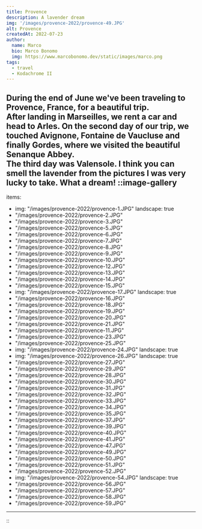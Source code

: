 ```yaml
---
title: Provence
description: A lavender dream
img: '/images/provence-2022/provence-49.JPG'
alt: Provence
createdAt: 2022-07-23
author:
  name: Marco
  bio: Marco Bonomo
  img: https://www.marcobonomo.dev/static/images/marco.png
tags:
  - travel
  - Kodachrome II
---
```


During the end of June we've been traveling to Provence, France, for a beautiful trip.  
After landing in Marseilles, we rent a car and head to Arles. On the second day of our trip, we touched Avignone, Fontaine de Vaucluse and finally Gordes, where we visited the beautiful Senanque Abbey.   
The third day was Valensole. I think you can smell the lavender from the pictures I was very lucky to take. What a dream! 
::image-gallery
---
items: 
- img: "/images/provence-2022/provence-1.JPG"
  landscape: true
- "/images/provence-2022/provence-2.JPG"
- "/images/provence-2022/provence-3.JPG"
- "/images/provence-2022/provence-5.JPG"
- "/images/provence-2022/provence-6.JPG"
- "/images/provence-2022/provence-7.JPG"
- "/images/provence-2022/provence-8.JPG"
- "/images/provence-2022/provence-9.JPG"
- "/images/provence-2022/provence-10.JPG"
- "/images/provence-2022/provence-12.JPG"
- "/images/provence-2022/provence-13.JPG"
- "/images/provence-2022/provence-14.JPG"
- "/images/provence-2022/provence-15.JPG"
- img: "/images/provence-2022/provence-17.JPG"
  landscape: true
- "/images/provence-2022/provence-16.JPG"
- "/images/provence-2022/provence-18.JPG"
- "/images/provence-2022/provence-19.JPG"
- "/images/provence-2022/provence-20.JPG"
- "/images/provence-2022/provence-21.JPG"
- "/images/provence-2022/provence-11.JPG"
- "/images/provence-2022/provence-23.JPG"
- "/images/provence-2022/provence-25.JPG"
- img: "/images/provence-2022/provence-24.JPG"
  landscape: true
- img: "/images/provence-2022/provence-26.JPG"
  landscape: true
- "/images/provence-2022/provence-27.JPG"
- "/images/provence-2022/provence-29.JPG"
- "/images/provence-2022/provence-28.JPG"
- "/images/provence-2022/provence-30.JPG"
- "/images/provence-2022/provence-31.JPG"
- "/images/provence-2022/provence-32.JPG"
- "/images/provence-2022/provence-33.JPG"
- "/images/provence-2022/provence-34.JPG"
- "/images/provence-2022/provence-35.JPG"
- "/images/provence-2022/provence-37.JPG"
- "/images/provence-2022/provence-39.JPG"
- "/images/provence-2022/provence-40.JPG"
- "/images/provence-2022/provence-41.JPG"
- "/images/provence-2022/provence-47.JPG"
- "/images/provence-2022/provence-49.JPG"
- "/images/provence-2022/provence-50.JPG"
- "/images/provence-2022/provence-51.JPG"
- "/images/provence-2022/provence-52.JPG"
- img: "/images/provence-2022/provence-54.JPG"
  landscape: true
- "/images/provence-2022/provence-56.JPG"
- "/images/provence-2022/provence-57.JPG"
- "/images/provence-2022/provence-58.JPG"
- "/images/provence-2022/provence-59.JPG"
---
::
